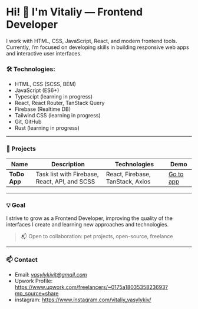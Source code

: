 # Hi! 👋 I'm Vitaliy — Frontend Developer

I work with HTML, CSS, JavaScript, React, and modern frontend tools. Currently, I’m focused on developing skills in building responsive web apps and interactive user interfaces.

### 🛠️ Technologies:
- HTML, CSS (SCSS, BEM)
- JavaScript (ES6+)
- Typescipt (learning in progress)
- React, React Router, TanStack Query
- Firebase (Realtime DB)
- Tailwind CSS (learning in progress)
- Git, GitHub
- Rust (learning in progress)

---

### 📌 Projects

| Name | Description | Technologies | Demo |
|------|-------------|--------------|------|
| **ToDo App** | Task list with Firebase, React, API, and SCSS | React, Firebase, TanStack, Axios | [Go to app](https://vasylykiv.github.io/Pet-Todo-React-Firebase/) |

---

### 💡 Goal
I strive to grow as a Frontend Developer, improving the quality of the interfaces I create and learning new approaches and technologies.

> 📬 Open to collaboration: pet projects, open-source, freelance

---

### 📫 Contact
- Email: *vasylykivit@gmail.com*
- Upwork Profile: https://www.upwork.com/freelancers/~0175a1803535823693?mp_source=share
- instagram: https://www.instagram.com/vitaliy_vasylykiv/
